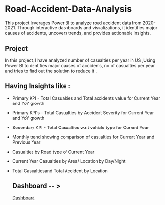 # Road-Accident-Data-Analysis
This project leverages Power BI to analyze road accident data from 2020-2021. Through interactive dashboards and visualizations, it identifies major causes of accidents, uncovers trends, and provides actionable insights.
## Project 
In this project, I have analyzed number of casualties per year in US ,Using Power BI to dentifies major causes of accidents, no of casualties per year and tries to find out the solution to reduce it .

 ## Having Insights like :
 * Primary KPI - Total Casualties and Total accidents value for Current Year and YoY growth
 * Primary KPI's - Total Casualties by Accident Severity for Current Year and YoY growth
 * Secondary KPI - Total Casualties w.r.t vehicle type for  Current Year
 * Monthly trend showing comparison of casualties for Current Year and Previous Year
 * Casualties by Road type of Current Year
 * Current Year Casualties by Area/ Location by Day/Night
 * Total Casualtiesand Total Accident by Location

   ## Dashboard -- >
   <a href="https://github.com/27082004muskan/Road-Accident-Data-Analysis/blob/main/Road%20Accident%20Screenshot.png">Dashboard </a>


   
